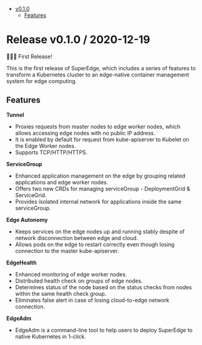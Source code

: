 - [v0.1.0](#release-v010-2020-12-19)
  - [Features](#features)

# Release v0.1.0 / 2020-12-19

🎉🎉🎉 First Release!

This is the first release of SuperEdge, which includes a series of features to transform a Kubernetes cluster to an edge-native container management system for edge computing.

## Features

**Tunnel**

* Proxies requests from master nodes to edge worker nodes, which allows accessing edge nodes with no public IP address.
* It is enabled by default for request from kube-apiserver to Kubelet on the Edge Worker nodes.
* Supports TCP/HTTP/HTTPS.

**ServiceGroup**

* Enhanced application management on the edge by grouping related applications and edge worker nodes.   
* Offers two new CRDs for managing serviceGroup - DeploymentGrid & ServiceGrid.
* Provides isolated internal network for applications inside the same serviceGroup.

**Edge Autonomy**

* Keeps services on the edge nodes up and running stably despite of network disconnection between edge and cloud.
* Allows pods on the edge to restart correctly even though losing connection to the master kube-apiserver.  

**EdgeHealth**

* Enhanced monitoring of edge worker nodes.
* Distributed health check on groups of edge nodes.
* Determines status of the node based on the status checks from nodes within the same health check group.
* Eliminates false alert in case of losing cloud-to-edge network connection.

**EdgeAdm**

* EdgeAdm is a command-line tool to help users to deploy SuperEdge to native Kubernetes in 1-click.
